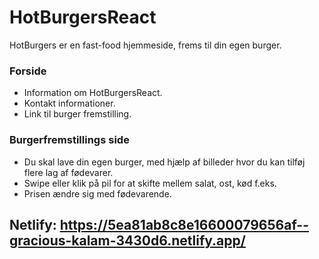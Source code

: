 # HotBurgersReact

HotBurgers er en fast-food hjemmeside, frems til din egen burger.

### Forside
 - Information om HotBurgersReact.
 - Kontakt informationer.
 - Link til burger fremstilling.
### Burgerfremstillings side
- Du skal lave din egen burger, med hjælp af billeder hvor du kan tilføj flere lag af fødevarer. 
- Swipe eller klik på pil for at skifte mellem salat, ost, kød f.eks. 
- Prisen ændre sig med fødevarende. 

## Netlify: https://5ea81ab8c8e16600079656af--gracious-kalam-3430d6.netlify.app/
